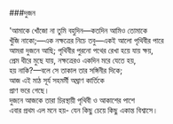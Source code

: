 ###দুজন

'আমাকে খোঁজো না তুমি বহুদিন—কতদিন আমিও তোমাকে  
খুঁজি নাকো;—এক নক্ষত্রের নিচে তবু—একই আলো পৃথিবীর পারে  
আমরা দুজনে আছি; পৃথিবীর পুরনো পথের রেখা হয়ে যায় ক্ষয়,  
প্রেম ধীরে মুছে যায়, নক্ষত্রেরও একদিন মরে যেতে হয়,  
হয় নাকি?—বলে সে তাকাল তার সঙ্গিনীর দিকে;  
আজ এই মাঠ সূর্য সহমর্মী অঘ্রাণ কার্তিকে  
প্রাণ ভরে গেছে।  
দুজনে আজকে তারা চিরস্থায়ী পৃথিবী ও আকাশের পাশে  
এবার প্রথম এল মনে হয়- যেন কিছু চেয়ে কিছু একান্ত বিশ্বাসে।  